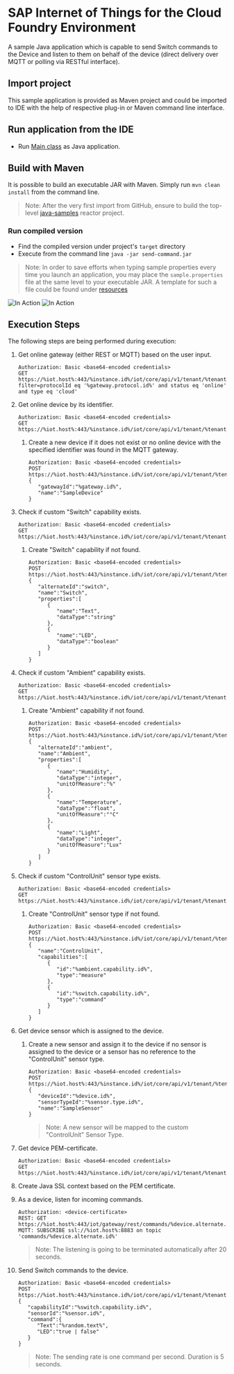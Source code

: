 # SAP Internet of Things for the Cloud Foundry Environment
A sample Java application which is capable to send Switch commands to the Device and listen to them on behalf of the device (direct delivery over MQTT or polling via RESTful interface).

## Import project
This sample application is provided as Maven project and could be imported to IDE with the help of respective plug-in or Maven command line interface.

## Run application from the IDE
- Run [Main class](src/main/java/sample/Main.java) as Java application.

## Build with Maven
It is possible to build an executable JAR with Maven. Simply run `mvn clean install` from the command line.

>Note: After the very first import from GitHub, ensure to build the top-level [java-samples](../) reactor project.

### Run compiled version
- Find the compiled version under project's `target` directory
- Execute from the command line `java -jar send-command.jar`

>Note: In order to save efforts when typing sample properties every time you launch an application, you may place the `sample.properties` file at the same level to your executable JAR. A template for such a file could be found under [resources](src/main/resources/sample.properties)

![In Action](src/main/resources/send-command_0.jpg "In Action")
![In Action](src/main/resources/send-command_1.jpg "In Action")

## Execution Steps
The following steps are being performed during execution:

1. Get online gateway (either REST or MQTT) based on the user input.
    ```
    Authorization: Basic <base64-encoded credentials>
    GET https://%iot.host%:443/%instance.id%/iot/core/api/v1/tenant/%tenant.id%/gateways?filter=protocolId eq '%gateway.protocol.id%' and status eq 'online' and type eq 'cloud'
    ```
2. Get online device by its identifier.
    ```
    Authorization: Basic <base64-encoded credentials>
    GET https://%iot.host%:443/%instance.id%/iot/core/api/v1/tenant/%tenant.id%/devices/%device.id%
    ```
	1. Create a new device if it does not exist or no online device with the specified identifier was found in the MQTT gateway.
	    ```
	    Authorization: Basic <base64-encoded credentials>
	    POST https://%iot.host%:443/%instance.id%/iot/core/api/v1/tenant/%tenant.id%/devices  
		{  
		   "gatewayId":"%gateway.id%",
		   "name":"SampleDevice"
		}
	    ```
3. Check if custom "Switch" capability exists.
    ```
    Authorization: Basic <base64-encoded credentials>
    GET https://%iot.host%:443/%instance.id%/iot/core/api/v1/tenant/%tenant.id%/capabilities
    ```
	1. Create "Switch" capability if not found.
	    ```
	    Authorization: Basic <base64-encoded credentials>
	    POST https://%iot.host%:443/%instance.id%/iot/core/api/v1/tenant/%tenant.id%/capabilities  
		{  
		   "alternateId":"switch",
		   "name":"Switch",
		   "properties":[  
		      {  
		         "name":"Text",
		         "dataType":"string"
		      },
		      {  
		         "name":"LED",
		         "dataType":"boolean"
		      }
		   ]
		}
	    ```
4. Check if custom "Ambient" capability exists.
    ```
    Authorization: Basic <base64-encoded credentials>
    GET https://%iot.host%:443/%instance.id%/iot/core/api/v1/tenant/%tenant.id%/capabilities
    ```
	1. Create "Ambient" capability if not found.
	    ```
	    Authorization: Basic <base64-encoded credentials>
	    POST https://%iot.host%:443/%instance.id%/iot/core/api/v1/tenant/%tenant.id%/capabilities  
		{  
		   "alternateId":"ambient",
		   "name":"Ambient",
		   "properties":[  
		      {  
		         "name":"Humidity",
		         "dataType":"integer",
		         "unitOfMeasure":"%"
		      },
		      {  
		         "name":"Temperature",
		         "dataType":"float",
		         "unitOfMeasure":"°C"
		      },
		      {  
		         "name":"Light",
		         "dataType":"integer",
		         "unitOfMeasure":"Lux"
		      }
		   ]
		}
	    ```
5. Check if custom "ControlUnit" sensor type exists.
    ```
    Authorization: Basic <base64-encoded credentials>
    GET https://%iot.host%:443/%instance.id%/iot/core/api/v1/tenant/%tenant.id%/sensorTypes
    ```
	1. Create "ControlUnit" sensor type if not found.
	    ```
	    Authorization: Basic <base64-encoded credentials>
	    POST https://%iot.host%:443/%instance.id%/iot/core/api/v1/tenant/%tenant.id%/sensorTypes  
		{  
		   "name":"ControlUnit",
		   "capabilities":[  
		      {  
		         "id":"%ambient.capability.id%",
		         "type":"measure"
		      },
		      {  
		         "id":"%switch.capability.id%",
		         "type":"command"
		      }
		   ]
		}
	    ```
6. Get device sensor which is assigned to the device.
	1. Create a new sensor and assign it to the device if no sensor is assigned to the device or a sensor has no reference to the "ControlUnit" sensor type.
	    ```
	    Authorization: Basic <base64-encoded credentials>
	    POST https://%iot.host%:443/%instance.id%/iot/core/api/v1/tenant/%tenant.id%/sensors  
		{  
		   "deviceId":"%device.id%",
		   "sensorTypeId":"%sensor.type.id%",
		   "name":"SampleSensor"
		}
	    ```
	    >Note: A new sensor will be mapped to the custom "ControlUnit" Sensor Type.
7. Get device PEM-certificate.
    ```
    Authorization: Basic <base64-encoded credentials>
    GET https://%iot.host%:443/%instance.id%/iot/core/api/v1/tenant/%tenant.id%/devices/%device.id%/authentications/clientCertificate/pem
    ```
8. Create Java SSL context based on the PEM certificate.
9. As a device, listen for incoming commands.
    ```
    Authorization: <device-certificate>
    REST: GET https://%iot.host%:443/iot/gateway/rest/commands/%device.alternate.id%
    MQTT: SUBSCRIBE ssl://%iot.host%:8883 on topic 'commands/%device.alternate.id%'  
    ```
    >Note: The listening is going to be terminated automatically after 20 seconds.

10. Send Switch commands to the device.
    ```
    Authorization: Basic <base64-encoded credentials>
    POST https://%iot.host%:443/%instance.id%/iot/core/api/v1/tenant/%tenant.id%/devices/%device.id%/commands
	{  
	   "capabilityId":"%switch.capability.id%",
	   "sensorId":"%sensor.id%",
	   "command":{  
	      "Text":"%random.text%",
	      "LED":"true | false"
	   }
	}
    ```
    >Note: The sending rate is one command per second. Duration is 5 seconds.